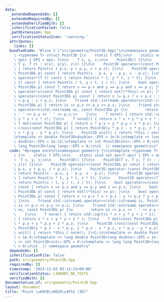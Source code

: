 ```yaml
---
data:
  _extendedDependsOn: []
  _extendedRequiredBy: []
  _extendedVerifiedWith: []
  _isVerificationFailed: false
  _pathExtension: hpp
  _verificationStatusIcon: ':warning:'
  attributes:
    links: []
  bundledCode: "#line 2 \"src/geometry/Point3D.hpp\"\n\nnamespace geometry {\n\ntemplate\
    \ <typename T> struct Point3D {\n    static T EPS;\n\n    static void set_eps(T\
    \ eps) { EPS = eps; }\n\n    T x, y, z;\n\n    Point3D() {}\n\n    Point3D(T x,\
    \ T y, T z) : x(x), y(y), z(z) {}\n\n    Point3D operator+(const Point3D& p) const\
    \ { return Point(x + p.x, y + p.y, z + p.z); }\n\n    Point3D operator-(const\
    \ Point3D& p) const { return Point(x - p.x, y - p.y, z - p.z); }\n\n    Point3D\
    \ operator*(T t) const { return Point(x * t, y * t, z * t); }\n\n    Point3D operator/(T\
    \ t) const { return Point(x / t, y / t, z / t); }\n\n    bool operator==(const\
    \ Point3D& p) const { return x == p.x and y == p.y and z == p.z; }\n\n    bool\
    \ operator!=(const Point3D& p) const { return not((*this) == p); }\n\n    bool\
    \ operator<(const Point3D& p) const { return x != p.x ? x < p.x : y != p.y ? y\
    \ < p.y : z < p.z; }\n\n    friend std::istream& operator>>(std::istream& is,\
    \ Point3D& p) { return is >> p.x >> p.y >> p.z; }\n\n    friend std::ostream&\
    \ operator<<(std::ostream& os, const Point3D& p) {\n        return os << p.x <<\
    \ ' ' << p.y << ' ' << p.z;\n    }\n\n    T norm() { return std::sqrt(x * x +\
    \ y * y + z * z); }\n\n    T norm2() { return x * x + y * y + z * z; }\n\n   \
    \ T dot(const Point3D& p) { return x * p.x + y * p.y + z * p.z; }\n\n    Point3D\
    \ cross(const Point3D& p) { return Point3D(y * p.z - z * p.y, z * p.x - x * p.z,\
    \ x * p.y - y * p.x); }\n\n    Point3D unit() { return *this / norm(); }\n};\n\
    \ntemplate <> double Point3D<double>::EPS = 1e-9;\ntemplate <> long double Point3D<long\
    \ double>::EPS = 1e-12;\ntemplate <> int Point3D<int>::EPS = 0;\ntemplate <> long\
    \ long Point3D<long long>::EPS = 0;\n\n}  // namespace geometry\n"
  code: "#pragma once\n\nnamespace geometry {\n\ntemplate <typename T> struct Point3D\
    \ {\n    static T EPS;\n\n    static void set_eps(T eps) { EPS = eps; }\n\n  \
    \  T x, y, z;\n\n    Point3D() {}\n\n    Point3D(T x, T y, T z) : x(x), y(y),\
    \ z(z) {}\n\n    Point3D operator+(const Point3D& p) const { return Point(x +\
    \ p.x, y + p.y, z + p.z); }\n\n    Point3D operator-(const Point3D& p) const {\
    \ return Point(x - p.x, y - p.y, z - p.z); }\n\n    Point3D operator*(T t) const\
    \ { return Point(x * t, y * t, z * t); }\n\n    Point3D operator/(T t) const {\
    \ return Point(x / t, y / t, z / t); }\n\n    bool operator==(const Point3D& p)\
    \ const { return x == p.x and y == p.y and z == p.z; }\n\n    bool operator!=(const\
    \ Point3D& p) const { return not((*this) == p); }\n\n    bool operator<(const\
    \ Point3D& p) const { return x != p.x ? x < p.x : y != p.y ? y < p.y : z < p.z;\
    \ }\n\n    friend std::istream& operator>>(std::istream& is, Point3D& p) { return\
    \ is >> p.x >> p.y >> p.z; }\n\n    friend std::ostream& operator<<(std::ostream&\
    \ os, const Point3D& p) {\n        return os << p.x << ' ' << p.y << ' ' << p.z;\n\
    \    }\n\n    T norm() { return std::sqrt(x * x + y * y + z * z); }\n\n    T norm2()\
    \ { return x * x + y * y + z * z; }\n\n    T dot(const Point3D& p) { return x\
    \ * p.x + y * p.y + z * p.z; }\n\n    Point3D cross(const Point3D& p) { return\
    \ Point3D(y * p.z - z * p.y, z * p.x - x * p.z, x * p.y - y * p.x); }\n\n    Point3D\
    \ unit() { return *this / norm(); }\n};\n\ntemplate <> double Point3D<double>::EPS\
    \ = 1e-9;\ntemplate <> long double Point3D<long double>::EPS = 1e-12;\ntemplate\
    \ <> int Point3D<int>::EPS = 0;\ntemplate <> long long Point3D<long long>::EPS\
    \ = 0;\n\n}  // namespace geometry"
  dependsOn: []
  isVerificationFile: false
  path: src/geometry/Point3D.hpp
  requiredBy: []
  timestamp: '2023-11-03 03:12:33+09:00'
  verificationStatus: LIBRARY_NO_TESTS
  verifiedWith: []
documentation_of: src/geometry/Point3D.hpp
layout: document
title: "Point \u69CB\u9020\u4F53 (3D)"
---
```

